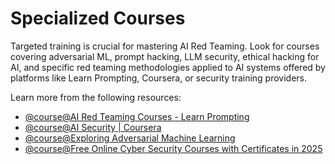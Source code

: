 # Specialized Courses

Targeted training is crucial for mastering AI Red Teaming. Look for courses covering adversarial ML, prompt hacking, LLM security, ethical hacking for AI, and specific red teaming methodologies applied to AI systems offered by platforms like Learn Prompting, Coursera, or security training providers.

Learn more from the following resources:

- [@course@AI Red Teaming Courses - Learn Prompting](https://learnprompting.org/blog/ai-red-teaming-courses)
- [@course@AI Security | Coursera](https://www.coursera.org/learn/ai-security)
- [@course@Exploring Adversarial Machine Learning](https://www.nvidia.com/en-us/training/instructor-led-workshops/exploring-adversarial-machine-learning/)
- [@course@Free Online Cyber Security Courses with Certificates in 2025](https://www.eccouncil.org/cybersecurity-exchange/cyber-novice/free-cybersecurity-courses-beginners/)
